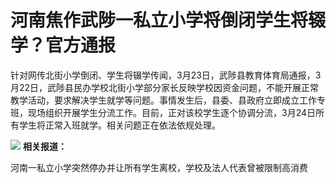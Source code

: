 # 河南焦作武陟一私立小学将倒闭学生将辍学？官方通报

针对网传北街小学倒闭、学生将辍学传闻，3月23日，武陟县教育体育局通报，3月22日，武陟县民办学校北街小学部分家长反映学校因资金问题，不能开展正常教学活动，要求解决学生就学等问题。事情发生后，县委、县政府立即成立工作专班，现场组织开展学生分流工作。目前，正对该校学生逐个协调分流，3月24日所有学生将正常入班就学。相关问题正在依法依规处理。

![](https://inews.gtimg.com/news_bt/OPzg9Ys4vQIZXTUul3p8eF3f_4tME5FvCMZWyVWsEakEEAA/1000)
**相关报道：**

河南一私立小学突然停办并让所有学生离校，学校及法人代表曾被限制高消费

